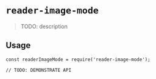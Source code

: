 # `reader-image-mode`

> TODO: description

## Usage

```
const readerImageMode = require('reader-image-mode');

// TODO: DEMONSTRATE API
```
